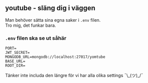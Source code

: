 ## youtube - släng dig i väggen

Man behöver sätta sina egna saker i `.env` filen.  
Tro mig, det funkar bara.


### `.env` filen ska se ut såhär
```
PORT=
JWT_SECRET=
MONGODB_URL=mongodb://localhost:27017/yomtube
BASE_URL=
ROOT_DIR=
```
Tänker inte includa den längre för vi har alla olika settings ¯\\\_(ツ)\_/¯